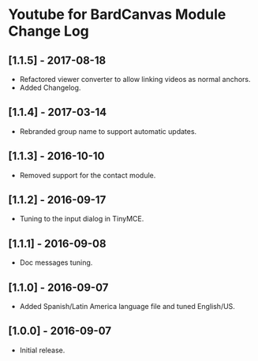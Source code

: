 
# Youtube for BardCanvas Module Change Log

## [1.1.5] - 2017-08-18

- Refactored viewer converter to allow linking videos as normal anchors.
- Added Changelog.

## [1.1.4] - 2017-03-14

- Rebranded group name to support automatic updates.

## [1.1.3] - 2016-10-10

- Removed support for the contact module.

## [1.1.2] - 2016-09-17

- Tuning to the input dialog in TinyMCE.

## [1.1.1] - 2016-09-08

- Doc messages tuning.

## [1.1.0] - 2016-09-07

- Added Spanish/Latin America language file and tuned English/US.

## [1.0.0] - 2016-09-07

- Initial release.

